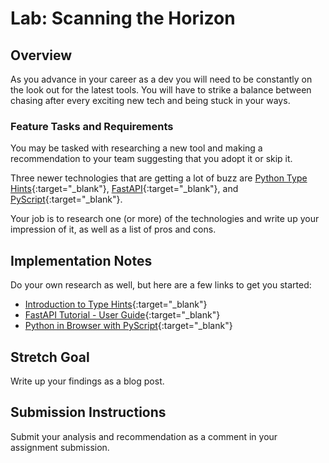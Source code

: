 # Lab: Scanning the Horizon

## Overview

As you advance in your career as a dev you will need to be constantly on the look out for the latest tools. You will have to strike a balance between chasing after every exciting new tech and being stuck in your ways.

### Feature Tasks and Requirements

You may be tasked with researching a new tool and making a recommendation to your team suggesting that you adopt it or skip it.

Three newer technologies that are getting a lot of buzz are [Python Type Hints](https://docs.python.org/3/library/typing.html){:target="_blank"}, [FastAPI](https://fastapi.tiangolo.com/){:target="_blank"}, and [PyScript](https://pyscript.net/){:target="_blank"}.

Your job is to research one (or more) of the technologies and write up your impression of it, as well as a list of pros and cons.

## Implementation Notes

Do your own research as well, but here are a few links to get you started:

- [Introduction to Type Hints](https://www.pythontutorial.net/python-basics/python-type-hints/){:target="_blank"}
- [FastAPI Tutorial - User Guide](https://fastapi.tiangolo.com/tutorial/){:target="_blank"}
- [Python in Browser with PyScript](https://realpython.com/pyscript-python-in-browser/){:target="_blank"}

## Stretch Goal

Write up your findings as a blog post.

## Submission Instructions

Submit your analysis and recommendation as a comment in your assignment submission.
